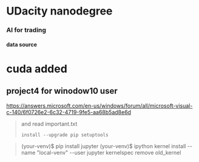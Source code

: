 # UDacity nanodegree 
### AI for trading
#### data source
# cuda added

## project4 for winodow10 user
https://answers.microsoft.com/en-us/windows/forum/all/microsoft-visual-c-140/6f0726e2-6c32-4719-9fe5-aa68b5ad8e6d

> and read important.txt
> 
> ```install --upgrade pip setuptools```

> (your-venv)$ pip install jupyter
> (your-venv)$ ipython kernel install --name "local-venv" --user
> jupyter kernelspec remove old_kernel